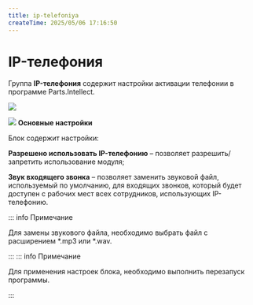 ```yaml
---
title: ip-telefoniya
createTime: 2025/05/06 17:16:50
---
```

# IP-телефония
Группа **IP-телефония** содержит настройки активации телефонии в программе Parts.Intellect. 

![](image308.png)

![](image006.png) **Основные настройки**

Блок содержит настройки:

**Разрешено использовать IP-телефонию** – позволяет разрешить/запретить использование модуля;

**Звук входящего звонка** – позволяет заменить звуковой файл, используемый по умолчанию, для входящих звонков, который будет доступен с рабочих мест всех сотрудников, использующих IP-телефонию. 

::: info Примечание

Для замены звукового файла, необходимо выбрать файл с расширением \*.mp3 или \*.wav.

:::
::: info Примечание

Для применения настроек блока, необходимо выполнить перезапуск программы.

:::




